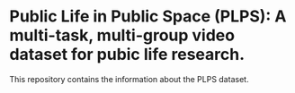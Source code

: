 # Public Life in Public Space (PLPS): A multi-task, multi-group video dataset for pubic life research.
This repository contains the information about the PLPS dataset.
